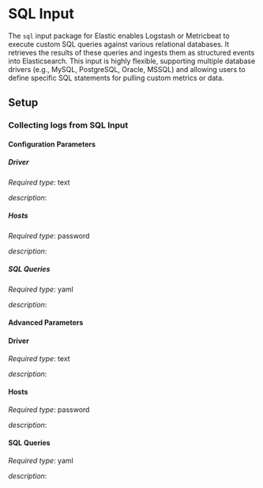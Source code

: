 # SQL Input

The `sql` input package for Elastic enables Logstash or Metricbeat to execute custom SQL queries against various relational databases. It retrieves the results of these queries and ingests them as structured events into Elasticsearch. This
input is highly flexible, supporting multiple database drivers (e.g., MySQL, PostgreSQL, Oracle, MSSQL) and allowing users to define specific SQL statements for pulling custom metrics or data.


## Setup

### Collecting logs from SQL Input

#### Configuration Parameters

##### Driver
*Required*
*type*: text

*description*: 
##### Hosts
*Required*
*type*: password

*description*: 
##### SQL Queries
*Required*
*type*: yaml

*description*: 

#### Advanced Parameters

#### Driver
*Required*
*type*: text

*description*: 
#### Hosts
*Required*
*type*: password

*description*: 
#### SQL Queries
*Required*
*type*: yaml

*description*: 

